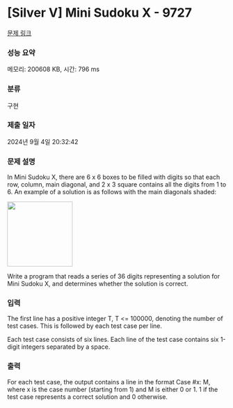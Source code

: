 # [Silver V] Mini Sudoku X - 9727 

[문제 링크](https://www.acmicpc.net/problem/9727) 

### 성능 요약

메모리: 200608 KB, 시간: 796 ms

### 분류

구현

### 제출 일자

2024년 9월 4일 20:32:42

### 문제 설명

<p>In Mini Sudoku X, there are 6 x 6 boxes to be filled with digits so that each row, column, main diagonal, and 2 x 3 square contains all the digits from 1 to 6. An example of a solution is as follows with the main diagonals shaded:</p>

<p><img alt="" src="https://onlinejudgeimages.s3.amazonaws.com/problem/9727/%EC%8A%A4%ED%81%AC%EB%A6%B0%EC%83%B7%202016-09-29%20%EC%98%A4%ED%9B%84%209.22.14.png" style="height:149px; width:150px"></p>

<p>Write a program that reads a series of 36 digits representing a solution for Mini Sudoku X, and determines whether the solution is correct.</p>

### 입력 

 <p>The first line has a positive integer T, T <= 100000, denoting the number of test cases. This is followed by each test case per line.</p>

<p>Each test case consists of six lines. Each line of the test case contains six 1-digit integers separated by a space.</p>

### 출력 

 <p>For each test case, the output contains a line in the format Case #x: M, where x is the case number (starting from 1) and M is either 0 or 1. 1 if the test case represents a correct solution and 0 otherwise.</p>

